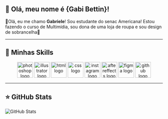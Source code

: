 ## 💜 Olá, meu nome é {Gabi Bettin}!

<p>💜Olá, eu me chamo <b>Gabriele</b>! Sou estudante do senac Americana! Estou fazendo o curso de Multimídia, sou dona de uma loja de roupa e sou design de sobrancelha🤍</p>

---

## 🚀 Minhas Skills
<div align="center" style="display: inline_block">
<img src="https://skillicons.dev/icons?i=photoshop" height="50" alt="photoshop logo" />
<img src="https://skillicons.dev/icons?i=illustrator" height="50" alt="illustrator logo" />
<img src="https://skillicons.dev/icons?i=html" height="50" alt="html logo" />
<img src="https://skillicons.dev/icons?i=css" height="50" alt="css logo" />
 <img src="https://skillicons.dev/icons?i=instagram" height="50" alt="instagram logo" />
<img src="https://skillicons.dev/icons?i=aftereffects" height="50" alt="aftereffects logo"/>
<img src="https://skillicons.dev/icons?i=figma" height="50" alt="figma logo" />
<img src="https://skillicons.dev/icons?i=github" height="50" alt="github logo" />
</div>
 

---

## ⭐ GitHub Stats

![GitHub Stats](https://github-readme-stats.vercel.app/api?username=gabrielebettin-max&show_icons=true&theme=midnight-purple)</code>